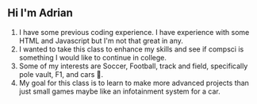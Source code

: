 ## Hi I'm Adrian
1. I have some previous coding experience. I have experience with some HTML and Javascript but I'm not that great in any.
2. I wanted to take this class to enhance my skills and see if compsci is something I would like to continue in college.
3. Some of my interests are Soccer, Football, track and field, specifically pole vault, F1, and cars :car:.
4. My goal for this class is to learn to make more advanced projects than just small games maybe like an infotainment system for a car.
<!--

